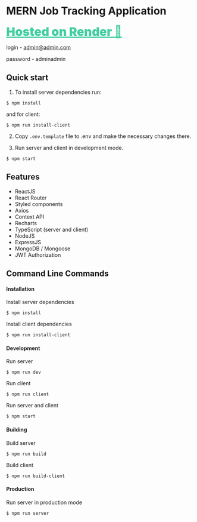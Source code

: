# MERN Job Tracking Application

<a href="https://mern-job-tracking.onrender.com/" style="color:#43cea2; font-size: 32px; font-weight: 900;">Hosted
on Render 🔗 </a>

login - admin@admin.com

password - adminadmin

## Quick start

1. To install server dependencies run:

```shell
$ npm install
```

and for client:

```shell
$ npm run install-client
```

2. Copy `.env.template` file to .env and make the necessary changes there.

3. Run server and client in development mode.

```shell
$ npm start
```

## Features

-   ReactJS
-   React Router
-   Styled components
-   Axios
-   Context API
-   Recharts
-   TypeScript (server and client)
-   NodeJS
-   ExpressJS
-   MongoDB / Mongoose
-   JWT Authorization

## Command Line Commands

#### Installation

Install server dependencies

```shell
$ npm install
```

Install client dependencies

```shell
$ npm run install-client
```

#### Development

Run server

```shell
$ npm run dev
```

Run client

```shell
$ npm run client
```

Run server and client

```shell
$ npm start
```

#### Building

Build server

```shell
$ npm run build
```

Build client

```shell
$ npm run build-client
```

#### Production

Run server in production mode

```shell
$ npm run server
```
